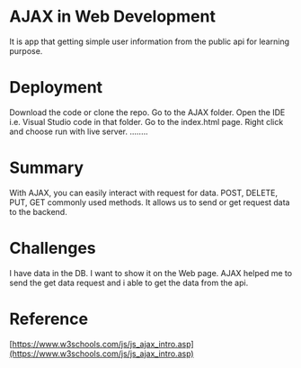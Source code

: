 # AJAX in Web Development
It is app that getting simple user information from the public api for learning purpose.
# Deployment
Download the code or clone the repo.
Go to the AJAX folder.
Open the IDE i.e. Visual Studio code in that folder.
Go to the index.html page.
Right click and choose run with live server.
........
# Summary
With AJAX, you can easily interact with request for data. POST, DELETE, PUT, GET commonly used methods. It allows us to send or get request data to the backend.
# Challenges
I have data in the DB. I want to show it on the Web page. AJAX helped me to send the get data request and i able to get the data from the api.
# Reference
[https://www.w3schools.com/js/js_ajax_intro.asp](https://www.w3schools.com/js/js_ajax_intro.asp)